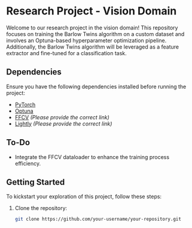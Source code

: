 # Research Project - Vision Domain

Welcome to our research project in the vision domain! This repository focuses on training the Barlow Twins algorithm on a custom dataset and involves an Optuna-based hyperparameter optimization pipeline. Additionally, the Barlow Twins algorithm will be leveraged as a feature extractor and fine-tuned for a classification task.

## Dependencies

Ensure you have the following dependencies installed before running the project:

- [PyTorch](https://pytorch.org/)
- [Optuna](https://optuna.org/)
- [FFCV](#) *(Please provide the correct link)*
- [Lightly](#) *(Please provide the correct link)*

## To-Do
- Integrate the FFCV dataloader to enhance the training process efficiency.

## Getting Started

To kickstart your exploration of this project, follow these steps:

1. Clone the repository:

   ```bash
   git clone https://github.com/your-username/your-repository.git
